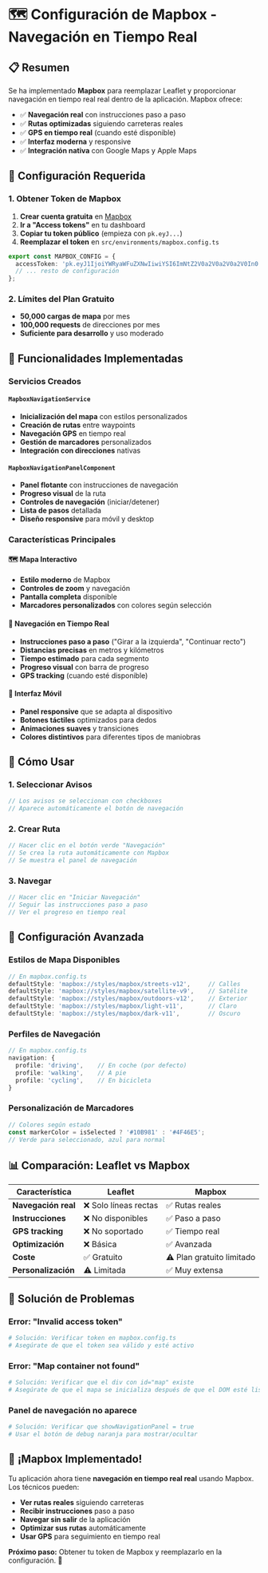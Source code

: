 # 🗺️ Configuración de Mapbox - Navegación en Tiempo Real

## 📋 Resumen

Se ha implementado **Mapbox** para reemplazar Leaflet y proporcionar navegación en tiempo real real dentro de la aplicación. Mapbox ofrece:

- ✅ **Navegación real** con instrucciones paso a paso
- ✅ **Rutas optimizadas** siguiendo carreteras reales
- ✅ **GPS en tiempo real** (cuando esté disponible)
- ✅ **Interfaz moderna** y responsive
- ✅ **Integración nativa** con Google Maps y Apple Maps

## 🔧 Configuración Requerida

### **1. Obtener Token de Mapbox**

1. **Crear cuenta gratuita** en [Mapbox](https://account.mapbox.com/)
2. **Ir a "Access tokens"** en tu dashboard
3. **Copiar tu token público** (empieza con `pk.eyJ...`)
4. **Reemplazar el token** en `src/environments/mapbox.config.ts`

```typescript
export const MAPBOX_CONFIG = {
  accessToken: 'pk.eyJ1IjoiYWRyaWFuZXNwIiwiYSI6ImNtZ2V0a2V0a2V0a2V0In0.example', // ← TU TOKEN AQUÍ
  // ... resto de configuración
};
```

### **2. Límites del Plan Gratuito**

- **50,000 cargas de mapa** por mes
- **100,000 requests** de direcciones por mes
- **Suficiente para desarrollo** y uso moderado

## 🚀 Funcionalidades Implementadas

### **Servicios Creados**

#### `MapboxNavigationService`
- **Inicialización del mapa** con estilos personalizados
- **Creación de rutas** entre waypoints
- **Navegación GPS** en tiempo real
- **Gestión de marcadores** personalizados
- **Integración con direcciones** nativas

#### `MapboxNavigationPanelComponent`
- **Panel flotante** con instrucciones de navegación
- **Progreso visual** de la ruta
- **Controles de navegación** (iniciar/detener)
- **Lista de pasos** detallada
- **Diseño responsive** para móvil y desktop

### **Características Principales**

#### **🗺️ Mapa Interactivo**
- **Estilo moderno** de Mapbox
- **Controles de zoom** y navegación
- **Pantalla completa** disponible
- **Marcadores personalizados** con colores según selección

#### **🧭 Navegación en Tiempo Real**
- **Instrucciones paso a paso** ("Girar a la izquierda", "Continuar recto")
- **Distancias precisas** en metros y kilómetros
- **Tiempo estimado** para cada segmento
- **Progreso visual** con barra de progreso
- **GPS tracking** (cuando esté disponible)

#### **📱 Interfaz Móvil**
- **Panel responsive** que se adapta al dispositivo
- **Botones táctiles** optimizados para dedos
- **Animaciones suaves** y transiciones
- **Colores distintivos** para diferentes tipos de maniobras

## 🎯 Cómo Usar

### **1. Seleccionar Avisos**
```typescript
// Los avisos se seleccionan con checkboxes
// Aparece automáticamente el botón de navegación
```

### **2. Crear Ruta**
```typescript
// Hacer clic en el botón verde "Navegación"
// Se crea la ruta automáticamente con Mapbox
// Se muestra el panel de navegación
```

### **3. Navegar**
```typescript
// Hacer clic en "Iniciar Navegación"
// Seguir las instrucciones paso a paso
// Ver el progreso en tiempo real
```

## 🔧 Configuración Avanzada

### **Estilos de Mapa Disponibles**
```typescript
// En mapbox.config.ts
defaultStyle: 'mapbox://styles/mapbox/streets-v12',     // Calles
defaultStyle: 'mapbox://styles/mapbox/satellite-v9',    // Satélite
defaultStyle: 'mapbox://styles/mapbox/outdoors-v12',    // Exterior
defaultStyle: 'mapbox://styles/mapbox/light-v11',       // Claro
defaultStyle: 'mapbox://styles/mapbox/dark-v11',        // Oscuro
```

### **Perfiles de Navegación**
```typescript
// En mapbox.config.ts
navigation: {
  profile: 'driving',    // En coche (por defecto)
  profile: 'walking',    // A pie
  profile: 'cycling',    // En bicicleta
}
```

### **Personalización de Marcadores**
```typescript
// Colores según estado
const markerColor = isSelected ? '#10B981' : '#4F46E5';
// Verde para seleccionado, azul para normal
```

## 📊 Comparación: Leaflet vs Mapbox

| Característica | Leaflet | Mapbox |
|----------------|---------|--------|
| **Navegación real** | ❌ Solo líneas rectas | ✅ Rutas reales |
| **Instrucciones** | ❌ No disponibles | ✅ Paso a paso |
| **GPS tracking** | ❌ No soportado | ✅ Tiempo real |
| **Optimización** | ❌ Básica | ✅ Avanzada |
| **Coste** | ✅ Gratuito | ⚠️ Plan gratuito limitado |
| **Personalización** | ⚠️ Limitada | ✅ Muy extensa |

## 🚨 Solución de Problemas

### **Error: "Invalid access token"**
```bash
# Solución: Verificar token en mapbox.config.ts
# Asegúrate de que el token sea válido y esté activo
```

### **Error: "Map container not found"**
```bash
# Solución: Verificar que el div con id="map" existe
# Asegúrate de que el mapa se inicializa después de que el DOM esté listo
```

### **Panel de navegación no aparece**
```bash
# Solución: Verificar que showNavigationPanel = true
# Usar el botón de debug naranja para mostrar/ocultar
```

## 🎉 ¡Mapbox Implementado!

Tu aplicación ahora tiene **navegación en tiempo real real** usando Mapbox. Los técnicos pueden:

- **Ver rutas reales** siguiendo carreteras
- **Recibir instrucciones** paso a paso
- **Navegar sin salir** de la aplicación
- **Optimizar sus rutas** automáticamente
- **Usar GPS** para seguimiento en tiempo real

**Próximo paso:** Obtener tu token de Mapbox y reemplazarlo en la configuración. 🚀

